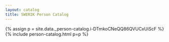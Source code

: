```yaml
---
layout: catalog
title: SWERIK Person Catalog
---
```

{% assign p = site.data._person-catalog.i-DTmkoCNeQQ86QVUCxUiScF %}
{% include person-catalog.html p=p %}

